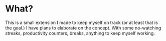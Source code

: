 # What?

This is a small extension I made to keep myself on track (or at least that is the goal.) I have plans to elaborate on the concept. With some no-watching streaks, productivity counters, breaks, anything to keep myself working.
